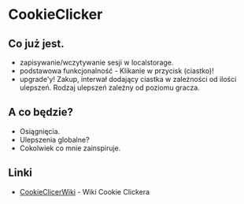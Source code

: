# CookieClicker

## Co już jest.

* zapisywanie/wczytywanie sesji w localstorage.
* podstawowa funkcjonalność - Klikanie w przycisk (ciastko)!
* upgrade'y! Zakup, interwał dodający ciastka w zależności od ilości ulepszeń. Rodzaj ulepszeń zależny od poziomu gracza.

## A co będzie?

* Osiągnięcia.
* Ulepszenia globalne?
* Cokolwiek co mnie zainspiruje.

## Linki

* [CookieClicerWiki](http://cookieclicker.wikia.com/wiki/Cookie_Clicker_Wiki) - Wiki Cookie Clickera